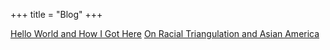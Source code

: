 +++
title = "Blog"
+++

[Hello World and How I Got Here](/how-to-build-a-free-website)
[On Racial Triangulation and Asian America](/triangulating-asian-americans)
